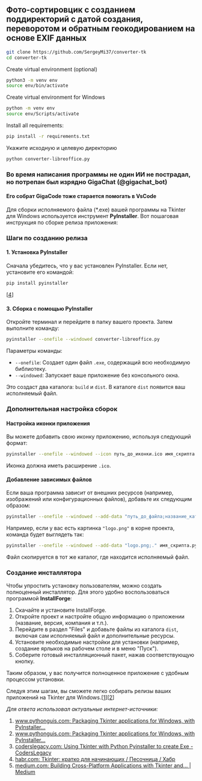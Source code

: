 
## Фото-сортировцик с созданием поддиректорий с датой создания, переворотом и обратным геокодированием на основе EXIF данных

``` bash
git clone https://github.com/SergeyMi37/converter-tk
cd converter-tk
```

Create virtual environment (optional)
``` bash
python3 -m venv env
source env/bin/activate
```

Create virtual environment for Windows
``` bash
python -m venv env
source env/Scripts/activate
```

Install all requirements:
``` bash
pip install -r requirements.txt
```

Укажите исходную и целевую директорию
``` bash
python converter-libreoffice.py 
```

### Во время написания программы не один ИИ не пострадал, но потрепан был изрядно GigaChat (@gigachat_bot)
#### Его собрат GigaCode тоже старается помогать в VsCode


 Для сборки исполняемого файла (*.exe) вашей программы на Tkinter для Windows используется инструмент **PyInstaller**. Вот пошаговая инструкция по сборке релиза приложения:

### Шаги по созданию релиза

#### 1. Установка PyInstaller
Сначала убедитесь, что у вас установлен PyInstaller. Если нет, установите его командой:
```bash
pip install pyinstaller
```
[[4](https://habr.com/ru/sandbox/182102/)]

#### 3. Сборка с помощью PyInstaller
Откройте терминал и перейдите в папку вашего проекта. Затем выполните команду:
```bash
pyinstaller --onefile --windowed converter-libreoffice.py
```
Параметры команды:
- `--onefile`: Создает один файл `.exe`, содержащий всю необходимую библиотеку.
- `--windowed`: Запускает ваше приложение без консольного окна.

Это создаст два каталога: `build` и `dist`. В каталоге `dist` появится ваш исполняемый файл.

### Дополнительная настройка сборок

#### Настройка иконки приложения
Вы можете добавить свою иконку приложению, используя следующий формат:
```bash
pyinstaller --onefile --windowed --icon путь_до_иконки.ico имя_скрипта.py
```
Иконка должна иметь расширение `.ico`.

#### Добавление зависимых файлов
Если ваша программа зависит от внешних ресурсов (например, изображений или конфигурационных файлов), добавьте их следующим образом:
```bash
pyinstaller --onefile --windowed --add-data "путь_до_файла;название_каталога" имя_скрипта.py
```
Например, если у вас есть картинка `"logo.png"` в корне проекта, команда будет выглядеть так:
```bash
pyinstaller --onefile --windowed --add-data "logo.png;." имя_скрипта.py
```
Файл скопируется в тот же каталог, где находится исполняемый файл.

### Создание инсталлятора
Чтобы упростить установку пользователям, можно создать полноценный инсталлятор. Для этого удобно воспользоваться программой **InstallForge**:

1. Скачайте и установите InstallForge.
2. Откройте проект и настройте общую информацию о приложении (название, версия, компания и т.п.).
3. Перейдите в раздел "Files" и добавьте файлы из каталога `dist`, включая сам исполняемый файл и дополнительные ресурсы.
4. Установите необходимые настройки для установки (например, создание ярлыков на рабочем столе и в меню "Пуск").
5. Соберите готовый инсталляционный пакет, нажав соответствующую кнопку.

Таким образом, у вас получится полноценное приложение с удобным процессом установки.

Следуя этим шагам, вы сможете легко собирать релизы ваших приложений на Tkinter для Windows.\[[1](https://www.pythonguis.com/tutorials/packaging-tkinter-applications-windows-pyinstaller/)]\[[2](https://www.pythonguis.com/tutorials/packaging-tkinter-applications-windows-pyinstaller/)]

*Для ответа использовал актуальные интернет-источники:*

 1. [www.pythonguis.com: Packaging Tkinter applications for Windows, with PyInstaller...](https://www.pythonguis.com/tutorials/packaging-tkinter-applications-windows-pyinstaller/)
 2. [www.pythonguis.com: Packaging Tkinter applications for Windows, with PyInstaller...](https://www.pythonguis.com/tutorials/packaging-tkinter-applications-windows-pyinstaller/)
 3. [coderslegacy.com: Using Tkinter with Python Pyinstaller to create Exe - CodersLegacy](https://coderslegacy.com/python/tkinter-pyinstaller/)
 4. [habr.com: Tkinter: кратко для начинающих / Песочница / Хабр](https://habr.com/ru/sandbox/182102/)
 5. [medium.com: Building Cross-Platform Applications with Tkinter and... | Medium](https://medium.com/tomtalkspython/building-cross-platform-applications-with-tkinter-and-pyinstaller-d7a10163c550)